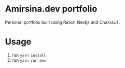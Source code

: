 # Amirsina.dev portfolio

Personal portfolio built using React, Nextjs and ChakraUI .

# Usage

1. run `yarn install`
2. run `yarn run dev`